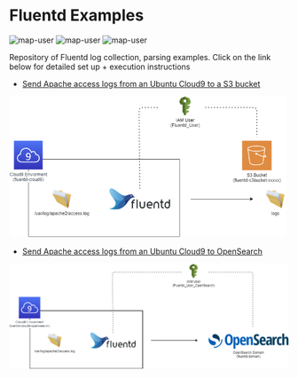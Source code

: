 # Fluentd Examples

<img width="275" alt="map-user" src="https://img.shields.io/badge/cloudformation template deployments-0-blue"> <img width="85" alt="map-user" src="https://img.shields.io/badge/views-029-green"> <img width="125" alt="map-user" src="https://img.shields.io/badge/unique visits-010-green">

Repository of Fluentd log collection, parsing examples. Click on the link below for detailed set up + execution instructions

- [Send Apache access logs from an Ubuntu Cloud9 to a S3 bucket](https://github.com/ev2900/Fluentd_Examples/tree/main/Cloud9_Apache_Logs_S3)

<img width="500" alt="Fluentd_cloud9_Architecture" src="https://github.com/ev2900/CloudFormation_Examples/blob/main/Architecture%20Diagrams%20for%20README/Fluentd_Cloud9_yml.png">

- [Send Apache access logs from an Ubuntu Cloud9 to OpenSearch](https://github.com/ev2900/Fluentd_Examples/tree/main/Cloud9_Apache_Logs_OpenSearch)

<img width="650" alt="Fluentd_cloud9_Architecture" src="https://github.com/ev2900/CloudFormation_Examples/blob/main/Architecture%20Diagrams%20for%20README/fluentd_cloud9_opensearch_yml.png">
